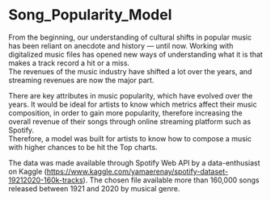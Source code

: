 # Song_Popularity_Model

From the beginning, our understanding of cultural shifts in popular music has been reliant on anecdote and history — until now. Working with digitalized music files has opened new ways of understanding what it is that makes a track record a hit or a miss.  
The revenues of the music industry have shifted a lot over the years, and streaming revenues are now the major part.  

There are key attributes in music popularity, which have evolved over the years. It would be ideal for artists to know which metrics affect their music composition, in order to gain more popularity, therefore increasing the overall revenue of their songs through online streaming platform such as Spotify.  
Therefore, a model was built for artists to know how to compose a music with higher chances to be hit the Top charts.  

The data was made available through Spotify Web API by a data-enthusiast on Kaggle (https://www.kaggle.com/yamaerenay/spotify-dataset-19212020-160k-tracks). 
The chosen file available more than 160,000 songs released between 1921 and 2020 by musical genre. 
